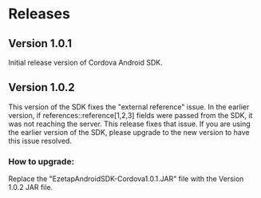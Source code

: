 # Releases

## Version 1.0.1

Initial release version of Cordova Android SDK.

## Version 1.0.2

This version of the SDK fixes the "external reference" issue. In the earlier version, if references::reference[1,2,3] fields were passed from the SDK, it was not reaching the server. This release fixes that issue. If you are using the earlier version of the SDK, please upgrade to the new version to have this issue resolved.

### How to upgrade:
Replace the "EzetapAndroidSDK-Cordova1.0.1.JAR" file with the Version 1.0.2 JAR file.
